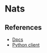 
# Nats


## References
* [Dpcs](https://docs.nats.io/)
* [Python client](https://github.com/nats-io/nats.py)
